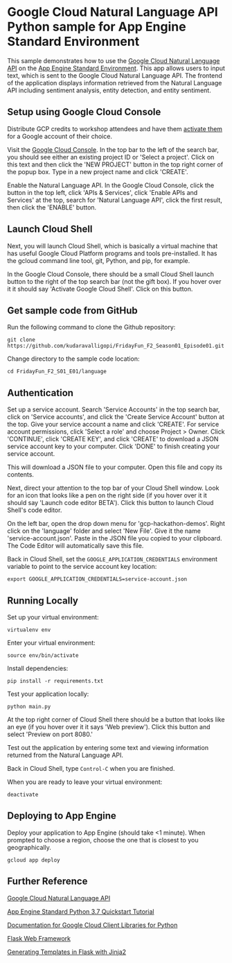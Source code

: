 # Google Cloud Natural Language API Python sample for App Engine Standard Environment

This sample demonstrates how to use the [Google Cloud Natural Language API](https://cloud.google.com/natural-language/) on the [App Engine Standard Environment](https://cloud.google.com/appengine). This app allows users to input text, which is sent to the Google Cloud Natural Language API. The frontend of the application displays information retrieved from the Natural Language API including sentiment analysis, entity detection, and entity sentiment.

## Setup using Google Cloud Console

Distribute GCP credits to workshop attendees and have them [activate them](https://console.cloud.google.com/education) for a Google account of their choice.

Visit the [Google Cloud Console](https://console.cloud.google.com). In the top bar to the left of the search bar, you should see either an existing project ID or 'Select a project'. Click on this text and then click the 'NEW PROJECT' button in the top right corner of the popup box. Type in a new project name and click 'CREATE'.

Enable the Natural Language API. In the Google Cloud Console, click the button in the top left, click 'APIs & Services', click 'Enable APIs and Services' at the top, search for 'Natural Language API', click the first result, then click the 'ENABLE' button.

## Launch Cloud Shell

Next, you will launch Cloud Shell, which is basically a virtual machine that has useful Google Cloud Platform programs and tools pre-installed. It has the gcloud command line tool, git, Python, and pip, for example.

In the Google Cloud Console, there should be a small Cloud Shell launch button to the right of the top search bar (not the gift box). If you hover over it it should say 'Activate Google Cloud Shell'. Click on this button.

## Get sample code from GitHub

Run the following command to clone the Github repository:

    git clone https://github.com/kudaravalligopi/FridayFun_F2_Season01_Episode01.git

Change directory to the sample code location:

    cd FridayFun_F2_S01_E01/language

## Authentication

Set up a service account. Search 'Service Accounts' in the top search bar, click on 'Service accounts', and click the 'Create Service Account' button at the top. Give your service account a name and click 'CREATE'. For service account permissions, click 'Select a role' and choose Project > Owner. Click 'CONTINUE', click 'CREATE KEY', and click 'CREATE' to download a JSON service account key to your computer. Click 'DONE' to finish creating your service account.

This will download a JSON file to your computer. Open this file and copy its contents.

Next, direct your attention to the top bar of your Cloud Shell window. Look for an icon that looks like a pen on the right side (if you hover over it it should say 'Launch code editor BETA'). Click this button to launch Cloud Shell's code editor.

On the left bar, open the drop down menu for 'gcp-hackathon-demos'. Right click on the 'language' folder and select 'New File'. Give it the name 'service-account.json'. Paste in the JSON file you copied to your clipboard. The Code Editor will automatically save this file.

Back in Cloud Shell, set the `GOOGLE_APPLICATION_CREDENTIALS` environment variable to point to the service account key location:

    export GOOGLE_APPLICATION_CREDENTIALS=service-account.json

## Running Locally

Set up your virtual environment:

    virtualenv env

Enter your virtual environment:

    source env/bin/activate

Install dependencies:

    pip install -r requirements.txt

Test your application locally:

    python main.py

At the top right corner of Cloud Shell there should be a button that looks like an eye (if you hover over it it says 'Web preview'). Click this button and select 'Preview on port 8080.'

Test out the application by entering some text and viewing information returned from the Natural Language API.

Back in Cloud Shell, type `Control-C` when you are finished.

When you are ready to leave your virtual environment:

    deactivate

## Deploying to App Engine

Deploy your application to App Engine (should take <1 minute). When prompted to choose a region, choose the one that is closest to you geographically.

    gcloud app deploy

## Further Reference

[Google Cloud Natural Language API](https://cloud.google.com/natural-language/docs/)

[App Engine Standard Python 3.7 Quickstart Tutorial](https://cloud.google.com/appengine/docs/standard/python3/quickstart)

[Documentation for Google Cloud Client Libraries for Python](https://googlecloudplatform.github.io/google-cloud-python/latest/index.html)

[Flask Web Framework](http://flask.pocoo.org/docs/1.0/)

[Generating Templates in Flask with Jinja2](http://flask.pocoo.org/docs/1.0/quickstart/#rendering-templates)
